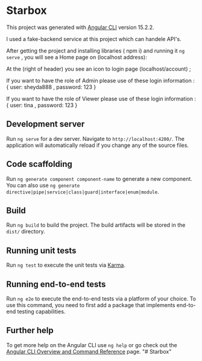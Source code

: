 # Starbox

This project was generated with [Angular CLI](https://github.com/angular/angular-cli) version 15.2.2.


I used a fake-backend service at this project which can handele API's.

After getting the project and installing libraries ( npm i) and running it `ng serve` , 
you will see a Home page on (localhost address):

At the (right of header) you see an icon to login page (localhost/account) ;

If you want to have the role of Admin please use of these login information : { user: sheyda888 , password: 123 }

If you want to have the role of Viewer please use of these login information : { user: tina , password: 123 }




## Development server

Run `ng serve` for a dev server. Navigate to `http://localhost:4200/`. The application will automatically reload if you change any of the source files.

## Code scaffolding

Run `ng generate component component-name` to generate a new component. You can also use `ng generate directive|pipe|service|class|guard|interface|enum|module`.

## Build

Run `ng build` to build the project. The build artifacts will be stored in the `dist/` directory.

## Running unit tests

Run `ng test` to execute the unit tests via [Karma](https://karma-runner.github.io).

## Running end-to-end tests

Run `ng e2e` to execute the end-to-end tests via a platform of your choice. To use this command, you need to first add a package that implements end-to-end testing capabilities.

## Further help

To get more help on the Angular CLI use `ng help` or go check out the [Angular CLI Overview and Command Reference](https://angular.io/cli) page.
"# Starbox" 
